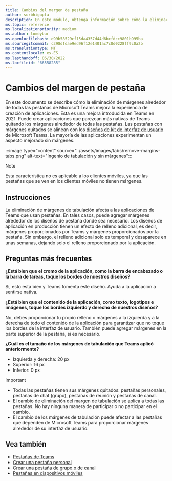 ```yaml
---
title: Cambios del margen de pestaña
author: surbhigupta
description: En este módulo, obtenga información sobre cómo la eliminación de márgenes de tabulación mejora la experiencia de creación de aplicaciones.
ms.topic: reference
ms.localizationpriority: medium
ms.author: lomeybur
ms.openlocfilehash: d99b58529cf15da4357d44d6bcfdcc9801b995ba
ms.sourcegitcommit: c398dfdae9ed96f12e1401ac7c8d0228ff9c0a2b
ms.translationtype: MT
ms.contentlocale: es-ES
ms.lasthandoff: 06/30/2022
ms.locfileid: "66558285"
---
```

# <a name="tab-margin-changes"></a>Cambios del margen de pestaña

En este documento se describe cómo la eliminación de márgenes alrededor de todas las pestañas de Microsoft Teams mejora la experiencia de creación de aplicaciones. Esta es una mejora introducida en Teams en 2021.
Puede crear aplicaciones que parezcan más nativas de Teams quitando los márgenes alrededor de todas las pestañas. Las pestañas con márgenes quitados se alinean con los [diseños de kit de interfaz de usuario](~/tabs/design/tabs.md) de Microsoft Teams. La mayoría de las aplicaciones experimentan un aspecto mejorado sin márgenes.

:::image type="content" source="../assets/images/tabs/remove-margins-tabs.png" alt-text="Ingenio de tabulación y sin márgenes":::

> [!NOTE]
> Esta característica no es aplicable a los clientes móviles, ya que las pestañas que se ven en los clientes móviles no tienen márgenes.

## <a name="guidelines"></a>Instrucciones

La eliminación de márgenes de tabulación afecta a las aplicaciones de Teams que usan pestañas. En tales casos, puede agregar márgenes alrededor de los diseños de pestaña donde sea necesario. Los diseños de aplicación en producción tienen un efecto de relleno adicional, es decir, márgenes proporcionados por Teams y márgenes proporcionados por la pestaña. Sin embargo, el relleno adicional solo es temporal y desaparece en unas semanas, dejando solo el relleno proporcionado por la aplicación.

## <a name="faq"></a>Preguntas más frecuentes

**¿Está bien que el cromo de la aplicación, como la barra de encabezado o la barra de tareas, toque los bordes de nuestros diseños?**

Sí, esto está bien y Teams fomenta este diseño. Ayuda a la aplicación a sentirse nativa.

**¿Está bien que el contenido de la aplicación, como texto, logotipos e imágenes, toque los bordes izquierdo y derecho de nuestros diseños?**

No, debes proporcionar tu propio relleno o márgenes a la izquierda y a la derecha de todo el contenido de la aplicación para garantizar que no toque los bordes de la interfaz de usuario. También puede agregar márgenes en la parte superior de la pestaña, si es necesario.

**¿Cuál es el tamaño de los márgenes de tabulación que Teams aplicó anteriormente?**

* Izquierda y derecha: 20 px
* Superior: 16 px
* Inferior: 0 px

> [!IMPORTANT]
>
> * Todas las pestañas tienen sus márgenes quitados: pestañas personales, pestañas de chat (grupo), pestañas de reunión y pestañas de canal.
> * El cambio de eliminación del margen de tabulación se aplica a todas las pestañas. No hay ninguna manera de participar o no participar en el cambio.
> * El cambio de los márgenes de tabulación puede afectar a las pestañas que dependen de Microsoft Teams para proporcionar márgenes alrededor de su interfaz de usuario.

## <a name="see-also"></a>Vea también

* [Pestañas de Teams](~/tabs/what-are-tabs.md)
* [Crear una pestaña personal](~/tabs/how-to/create-personal-tab.md)
* [Crear una pestaña de grupo o de canal](~/tabs/how-to/create-channel-group-tab.md)
* [Pestañas en dispositivos móviles](~/tabs/design/tabs-mobile.md)
